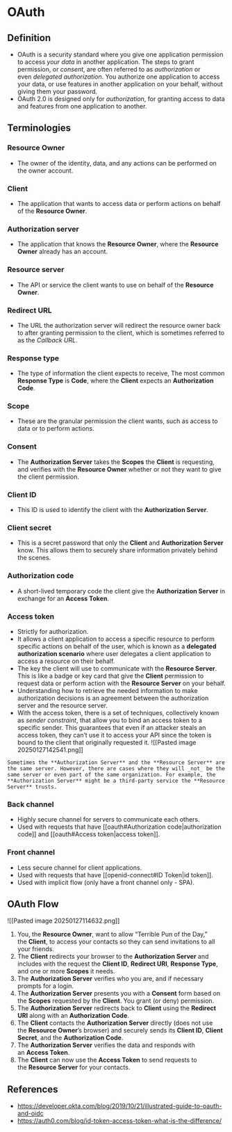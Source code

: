 # OAuth
## Definition
- OAuth is a security standard where you give one application permission to access _your data_ in another application. The steps to grant permission, or _consent_, are often referred to as _authorization_ or even _delegated authorization_. You authorize one application to access your data, or use features in another application on your behalf, without giving them your password.
- OAuth 2.0 is designed only for *authorization*, for granting access to data and features from one application to another.
##  Terminologies
### Resource Owner
- The owner of the identity, data, and any actions can be performed on the owner account.
### Client 
- The application that wants to access data or perform actions on behalf of the **Resource Owner**.
### Authorization server
- The application that knows the **Resource Owner**, where the **Resource Owner** already has an account.
### Resource server
- The API or service the client wants to use on behalf of the **Resource Owner**.
### Redirect URL
- The URL the authorization server will redirect the resource owner back to after granting permission to the client, which is sometimes referred to as the *Callback URL*.
### Response type
- The type of information the client expects to receive, The most common **Response Type** is **Code**, where the **Client** expects an **Authorization Code**.
### Scope
- These are the granular permission the client wants, such as access to data or to perform actions.
### Consent
- The **Authorization Server** takes the **Scopes** the **Client** is requesting, and verifies with the **Resource Owner** whether or not they want to give the client permission.
### Client ID
- This ID is used to identify the client with the **Authorization Server**.
### Client secret
- This is a secret password that only the **Client** and **Authorization Server** know. This allows them to securely share information privately behind the scenes.
### Authorization code
- A short-lived temporary code the client give the **Authorization Server** in exchange for an **Access Token**.
### Access token
- Strictly for authorization.
- It allows a client application to access a specific resource to perform specific actions on behalf of the user, which is known as a **delegated authorization scenario** where user delegates a client application to access a resource on their behalf.
- The key the client will use to communicate with the **Resource Server**. This is like a badge or key card that give the **Client** permission to request data or perform action with the **Resource Server** on your behalf.
- Understanding how to retrieve the needed information to make authorization decisions is an agreement between the authorization server and the resource server.
- With the access token, there is a set of techniques, collectively known as _sender constraint_, that allow you to bind an access token to a specific sender. This guarantees that even if an attacker steals an access token, they can’t use it to access your API since the token is bound to the client that originally requested it.
![[Pasted image 20250127142541.png]]
```ad-note
Sometimes the **Authorization Server** and the **Resource Server** are the same server. However, there are cases where they will _not_ be the same server or even part of the same organization. For example, the **Authorization Server** might be a third-party service the **Resource Server** trusts.
```
### Back channel
- Highly secure channel for servers to communicate each others.
- Used with requests that have [[oauth#Authorization code|authorization code]] and [[oauth#Access token|access token]].
### Front channel
- Less secure channel for client applications.
- Used with requests that have [[openid-connect#ID Token|id token]].
- Used with implicit flow (only have a front channel only - SPA).
## OAuth Flow
![[Pasted image 20250127114632.png]]
1. You, the **Resource Owner**, want to allow “Terrible Pun of the Day,” the **Client**, to access your contacts so they can send invitations to all your friends.
2. The **Client** redirects your browser to the **Authorization Server** and includes with the request the **Client ID**, **Redirect URI**, **Response Type**, and one or more **Scopes** it needs.
3. The **Authorization Server** verifies who you are, and if necessary prompts for a login.
4. The **Authorization Server** presents you with a **Consent** form based on the **Scopes** requested by the **Client**. You grant (or deny) permission.
5. The **Authorization Server** redirects back to **Client** using the **Redirect URI** along with an **Authorization Code**.
6. The **Client** contacts the **Authorization Server** directly (does not use the **Resource Owner**’s browser) and securely sends its **Client ID**, **Client Secret**, and the **Authorization Code**.
7. The **Authorization Server** verifies the data and responds with an **Access Token**.
8. The **Client** can now use the **Access Token** to send requests to the **Resource Server** for your contacts.
## References
- https://developer.okta.com/blog/2019/10/21/illustrated-guide-to-oauth-and-oidc
- https://auth0.com/blog/id-token-access-token-what-is-the-difference/